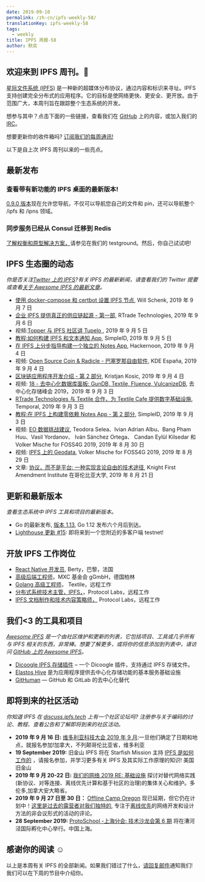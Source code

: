 ```yaml
---
date: 2019-09-10
permalink: /zh-cn/ipfs-weekly-58/
translationKey: ipfs-weekly-58
tags:
  - weekly
title: IPFS 周报-58
author: 默奕
---
```


## 欢迎来到 IPFS 周刊。👋

[星际文件系统 (IPFS)](https://ipfs.tech/) 是一种新的超媒体分布协议，通过内容和标识来寻址。IPFS 支持创建完全分布式的应用程序。它的目标是使网络更快、更安全、更开放。由于范围广大，本周刊旨在跟踪整个生态系统的开发。

想参与其中？点击下面的一些链接，查看我们在 [GitHub](https://github.com/ipfs) 上的内容，或加入我们的 [IRC](https://riot.im/app/#/room/#ipfs:matrix.org)。

想要更新你的收件箱吗? [订阅我们的每周通讯!](http://eepurl.com/gL2Pi5)

以下是自上次 IPFS 周刊以来的一些亮点。

## 最新发布

### 查看带有新功能的 IPFS 桌面的最新版本!

[0.9.0 版本](https://github.com/ipfs-shipyard/ipfs-desktop/releases/tag/v0.9.0)现在允许您导航，不仅可以导航您自己的文件和 pin，还可以导航整个 /ipfs 和 /ipns 领域。

### 同步服务已经从 Consul 迁移到 Redis

[了解权衡和原型解决方案，](https://github.com/ipfs/testground/issues/27#issuecomment-527857071)请参见在我们的 testground。然后，你自己试试吧!

## IPFS 生态圈的动态

_你是否关注[Twitter 上的 IPFS](https://twitter.com/IPFSbot)?有关 IPFS 的最新新闻，请查看我们的 Twitter 提要或查看[关于 Awesome IPFS 的最新文章](https://awesome.ipfs.tech/articles/)。_

- [使用 docker-compose 和 certbot 设置 IPFS 节点](https://willschenk.com/articles/2019/setting_up_an_ipfs_node/), Will Schenk, 2019 年 9 月 7 日
- [企业 IPFS 提供真正的供应链起源 - 第一部](https://medium.com/rtrade-technologies/enterprise-ipfs-for-true-supply-chain-provenance-part-1-89524337f27), RTrade Technologies, 2019 年 9 月 6 日
- 视频:[Topper 与 IPFS 社区讲 Tupelo ](https://www.quorumcontrol.com/blog/2019/9/5/protocollabs-ipfs), 2019 年 9 月 5 日
- [教程:如何构建 IPFS 和文本通知 App](https://medium.com/simpleid-dev-tools/tutorial-how-to-build-an-ipfs-text-notification-app-d7e1a89c784b), SimpleID, 2019 年 9 月 5 日
- [在 IPFS 上分步指导构建一个独立的 Notes App](https://hackernoon.com/tutorial-build-a-zero-dependency-notes-app-on-ipfs-182y72e28), Hackernoon, 2019 年 9 月 4 日
- 视频: [Open Source Coin & Radicle - 巴塞罗那自由软件](https://www.youtube.com/watch?v=ucfn1R4WQNE), KDE España, 2019 年 9 月 4 日
- [区块链应用程序开发介绍 - 第 2 部分](https://dev.to/kristjank/an-introduction-to-blockchain-application-development-part-2-2-2k6), Kristjan Kosic, 2019 年 9 月 4 日
- 视频: [18 - 去中心化数据库面板: GunDB, Textile, Fluence, VulcanizeDB](https://www.youtube.com/watch?time_continue=1&v=AbvxEOG2EWU), 去中心化存储峰会 2019，2019 年 9 月 3 日
- [RTrade Technologies 与 Textile 合作，为 Textile Cafe 提供数字基础设施](https://medium.com/temporal-cloud/rtrade-technologies-partners-with-textile-to-provide-digital-infrastructure-for-textile-cafes-3404296d2652), Temporal, 2019 年 9 月 3 日
- [教程:在 IPFS 上构建零依赖 Notes App - 第 2 部分](https://medium.com/simpleid-dev-tools/tutorial-build-an-encrypted-notes-app-on-ipfs-part-ii-3bdba2d867ad), SimpleID, 2019 年 9 月 3 日
- 视频: [EO 数据挑战建议](https://media.ccc.de/v/bucharest-513-eo-data-challenge-proposals#t=509), Teodora Selea、Ivian Adrian Albu、Bang Pham Huu、Vasil Yordanov、 Iván Sánchez Ortega、 Candan Eylül Kilsedar 和 Volker Mische for FOSS4G 2019, 2019 年 8 月 30 日
- 视频: [IPFS 上的 Geodata](https://media.ccc.de/v/bucharest-401-geodata-on-ipfs), Volker Mische for FOSS4G 2019, 2019 年 8 月 29 日
- 文章: [协议，而不是平台: 一种实现言论自由的技术途径](https://knightcolumbia.org/content/protocols-not-platforms-a-technological-approach-to-free-speech), Knight First Amendment Institute 在哥伦比亚大学, 2019 年 8 月 21 日

## 更新和最新版本

_查看生态系统中 IPFS 工具和项目的最新版本。_

- Go 的最新发布, [版本 1.13](https://golang.org/doc/go1.13), Go 1.12 发布六个月后到达。
- [Lighthouse 更新 #15](https://lighthouse.sigmaprime.io/update-15.html): 即将来到一个您附近的多客户端 testnet!

## 开放 IPFS 工作岗位

- [React Native 开发员](https://berty.tech/jobs/react-native-developer/), Berty，巴黎，法国
- [高级后端工程师](https://www.golangprojects.com/golang-go-job-dcr-Senior-Backend-Engineer-Berlin-MXC-Foundation-gGmbH.html)，MXC 基金会 gGmbH，德国柏林
- [Golang 高级工程师](https://www.golangprojects.com/golang-go-job-def-Senior-Golang-Engineer-Remote-Textile.html)， Textile，远程工作
- [分布式系统技术主管，IPFS，](https://jobs.lever.co/protocol/9283f9b0-de64-4e1f-a221-5d02b0202198)，Protocol Labs，远程工作
- [IPFS 文档制作和技术内容策略师，](https://jobs.lever.co/protocol/e7db2c84-afd7-44a4-9a27-449c751d8289) Protocol Labs，远程工作

## 我们<3 的工具和项目

_[Awesome IPFS](https://awesome.ipfs.tech/) 是一个由社区维护和更新的列表，它包括项目、工具或几乎所有与 IPFS 相关的东西，非常棒。想要了解更多，或将你的信息添加到列表中，请访问 [GitHub 上的 Awesome IPFS](https://github.com/ipfs/awesome-ipfs)。_

- [Dicoogle IPFS 存储插件](https://github.com/BMDSoftware/dicoogle-ipfs-storage) – 一个 Dicoogle 插件，支持通过 IPFS 存储文件。
- [Elastos Hive](https://elastos.academy/hive/) 是为应用程序提供去中心化存储功能的基本服务基础设施
- [GitHuman](https://medium.com/@ivirajanchan/githuman-decentralized-alternative-to-github-and-gitlab-d1941385c54b) — GitHub 和 GitLab 的去中心化替代

## 即将到来的社区活动

_你知道 IPFS 在 [discuss.ipfs.tech](https://discuss.ipfs.tech/) 上有一个社区论坛吗? 注册参与关于编码的讨论、教程、查看公告和了解即将到来的社区活动。_

- **2019 年 9 月 16 日:** [维多利亚科技大会 2019 年 9 月](https://ti.to/fission/victoria-sept-2019):一旦他们确定了日期和地点，就报名参加!加拿大，不列颠哥伦比亚省，维多利亚
- **19 September 2019:** 旧金山 IPFS 将在 Starfish Mission 主持 [IPFS 是如何工作的](https://www.meetup.com/San-Francisco-IPFS/events/264171146/) ，请报名参加，并学习更多有关 IPFS 及其实际工作原理的知识! 美国旧金山
- **2019 年 9 月 20-22 日:** [我们的网络 2019 RE: 基础设施](https://ournetworks.ca/) 探讨对替代网络实践(新协议、对等连接、离线优先计算和基于社区的治理)的集体关心和维护。多伦多,加拿大安大略省。
- **2019 年 9 月 27 日至 30 日：** [Offline Camp Oregon](http://offlinefirst.org/camp/reschedule) 现已延期，但它仍在计划中！[这里是过去的露营者对我们独特的](https://youtu.be/FNtpPW_7H1k), 专注于[离线优先](http://offlinefirst.org/)的网络开发和设计方法的非会议形式的活动的评论。
- **28 September 2019:** [ProtoSchool -上海分会: 技术沙龙会第 6 期](https://www.meetup.com/Shanghai-Decentralized-Systems-Meetup-Group/events/264683729/) 将在漕河泾国际孵化中心举行。中国上海。

## 感谢你的阅读 ☺️

以上是本周有关 IPFS 的全部新闻。如果我们错过了什么，[请回复邮件](mailto:newsletter@ipfs.io)通知我们! 我们可以在下周的节目中介绍你。
